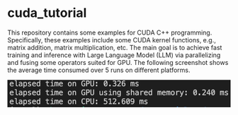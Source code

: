 # cuda_tutorial
This repository contains some examples for CUDA C++ programming. Specifically, these examples include some CUDA kernel functions, e.g., matrix addition, matrix multiplication, etc. The main goal is to achieve fast training and inference with Large Language Model (LLM) via parallelizing and fusing some operators suited for GPU. The following screenshot shows the average time consumed over 5 runs on different platforms.

![time](matmul_time.jpg)


